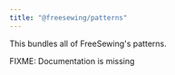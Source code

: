 ```yaml
---
title: "@freesewing/patterns"
---
```


This bundles all of FreeSewing's patterns.

<Warning>

FIXME: Documentation is missing

</Warning>